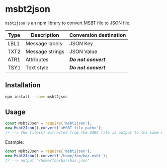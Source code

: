 # msbt2json
`msbt2json` is an npm library to convert [MSBT](https://github.com/Kinnay/Nintendo-File-Formats/wiki/MSBT-File-Format) file to JSON file.

|  Type  |  Description  |  Conversion destination  |
|  ----  |  ----  |  ----  |
|  LBL1  |  Message labels  |  JSON Key  |
|  TXT2  |  Message strings  |  JSON Value  |
|  ATR1  |  Attributes  |  ***Do not convert***  |
|  TSY1  |  Text style  |  ***Do not convert***  |

## Installation
``` sh
npm install --save msbt2json
```
## Usage
``` js
const Msbt2Json = require('msbt2json');
new Msbt2Json().convert('<MSBT file path>');
// --> The file(s) extracted from the SARC file is output to the same directory as the SARC file.
```

Example:
``` js
const Msbt2Json = require('msbt2json');
new Msbt2Json().convert('/home/foo/bar.msbt');
// --> output "/home/foo/bar/baz.json"
```
